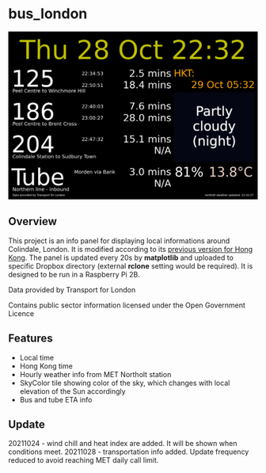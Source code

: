 # bus_london
![Screenshot](bus_london.png?raw=true "Screenshot")

## **Overview**
This project is an info panel for displaying local informations around Colindale, London. It is modified according to its [previous version for Hong Kong](https://github.com/aji-tama/bus). The panel is updated every 20s by **matplotlib** and uploaded to specific Dropbox directory (external **rclone** setting would be required).  It is designed to be run in a Raspberry Pi 2B.

Data provided by Transport for London

Contains public sector information licensed under the Open Government Licence

## **Features**
- Local time
- Hong Kong time
- Hourly weather info from MET Northolt station
- SkyColor tile showing color of the sky, which changes with local elevation of the Sun accordingly
- Bus and tube ETA info

## **Update**
20211024 - wind chill and heat index are added. It will be shown when conditions meet.
20211028 - transportation info added. Update frequency reduced to avoid reaching MET daily call limit.


